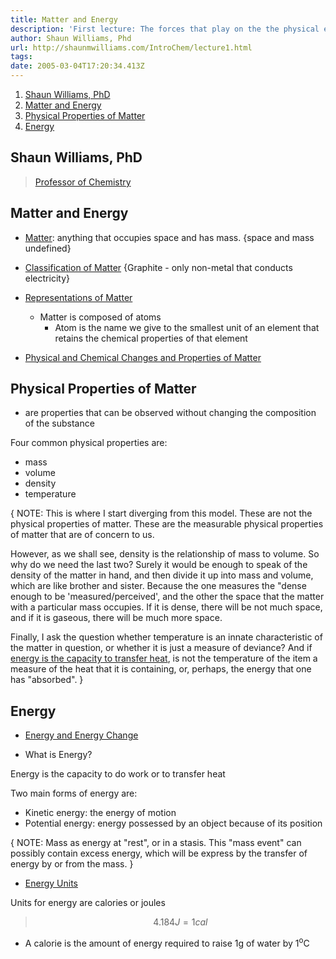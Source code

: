 ```yaml
---
title: Matter and Energy
description: 'First lecture: The forces that play on the the physical elements of our world.'
author: Shaun Williams, Phd
url: http://shaunmwilliams.com/IntroChem/lecture1.html
tags:
date: 2005-03-04T17:20:34.413Z
---
```


1. [Shaun Williams, PhD](#shaun-williams-phd)
2. [Matter and Energy](#matter-and-energy)
3. [Physical Properties of Matter](#physical-properties-of-matter)
4. [Energy](#energy)

## Shaun Williams, PhD

> [Professor of Chemistry](http://shaunmwilliams.com)

## Matter and Energy

- [Matter](http://shaunmwilliams.com/IntroChem/lecture1.html#slide-1): anything that occupies space and has mass.
  {space and mass undefined}

- [Classification of Matter](http://shaunmwilliams.com/IntroChem/lecture1.html#slide-5)
  {Graphite - only non-metal that conducts electricity}

- [Representations of Matter](http://shaunmwilliams.com/IntroChem/lecture1.html#slide-6)

  - Matter is composed of atoms
    - Atom is the name we give to the smallest unit of an element that retains the chemical properties of that element

- [Physical and Chemical Changes and Properties of Matter](http://shaunmwilliams.com/IntroChem/lecture1.html#slide-17)

## Physical Properties of Matter

- are properties that can be observed without changing the composition of the substance

Four common physical properties are:

- mass
- volume
- density
- temperature

{ NOTE:
This is where I start diverging from this model. These are not the physical properties of matter. These are the measurable physical properties of matter that are of concern to us.

However, as we shall see, density is the relationship of mass to volume. So why do we need the last two? Surely it would be enough to speak of the density of the matter in hand, and then divide it up into mass and volume, which are like brother and sister. Because the one measures the "dense enough to be 'measured/perceived', and the other the space that the matter with a particular mass occupies. If it is dense, there will be not much space, and if it is gaseous, there will be much more space.

Finally, I ask the question whether temperature is an innate characteristic of the matter in question, or whether it is just a measure of deviance? And if [energy is the capacity to transfer heat](http://shaunmwilliams.com/IntroChem/lecture1.html#slide-25), is not the temperature of the item a measure of the heat that it is containing, or, perhaps, the energy that one has "absorbed".
}

## Energy

- [Energy and Energy Change](http://shaunmwilliams.com/IntroChem/lecture1.html#slide-25)

- What is Energy?

Energy is the capacity to do work or to transfer heat

Two main forms of energy are:

- Kinetic energy: the energy of motion
- Potential energy: energy possessed by an object because of its position

{ NOTE:
Mass as energy at "rest", or in a stasis. This "mass event" can possibly contain excess energy, which will be express by the transfer of energy by or from the mass.
}

- [Energy Units](http://shaunmwilliams.com/IntroChem/lecture1.html#slide-27)

Units for energy are calories or joules

> $$ 4.184J = 1 cal $$

- A calorie is the amount of energy required to raise 1g of water by 1<sup>o</sup>C
